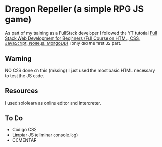 # Dragon Repeller (a simple RPG JS game)
As part of my training as a FullStack developer I followed the YT tutorial [Full Stack Web Development for Beginners (Full Course on HTML, CSS, JavaScript, Node.js, MongoDB)](https://www.youtube.com/watch?v=nu_pCVPKzTk&t=14959s) I only did the first JS part.

## Warning
NO CSS done on this (missing) I just used the most basic HTML necessary to test the JS code.

## Resources
I used [sololearn](https://www.sololearn.com/es/) as online editor and interpreter. 

## To Do 
- Código CSS
- Limpiar JS (eliminar console.log)
- COMENTAR
